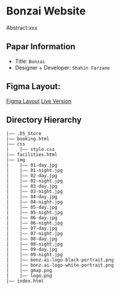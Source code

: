 # Bonzai Website

Abstract:xxx

## Papar Information

- Title: `Bonzai`
- Designer + Developer: `Shahin Farzane`

## Figma Layout:

[Figma Layout](https://www.figma.com/file/ku4kIdPmAxguXkRjxpkFEl/Group_Project?node-id=266%3A838&t=QMDZxqmuVBzyI7Z7-3)
[Live Version](https://shahfarzane.github.io/Bonzai/)

## Directory Hierarchy

```
|—— .DS_Store
|—— booking.html
|—— css
|    |—— style.css
|—— facilities.html
|—— img
|    |—— 01-day.jpg
|    |—— 01-night.jpg
|    |—— 02-day.jpg
|    |—— 02-night.jpg
|    |—— 03-day.jpg
|    |—— 03-night.jpg
|    |—— 04-day.jpg
|    |—— 04-night.jpg
|    |—— 05-day.jpg
|    |—— 05-night.jpg
|    |—— 06-day.jpg
|    |—— 06-night.jpg
|    |—— 07-day.jpg
|    |—— 07-night.jpg
|    |—— 08-day.jpg
|    |—— 08-night.jpg
|    |—— 09-day.jpg
|    |—— 09-night.jpg
|    |—— bonz.ai-logo-black-portrait.png
|    |—— bonz.ai-logo-white-portrait.png
|    |—— gmap.png
|    |—— logo.png
|—— index.html
```
